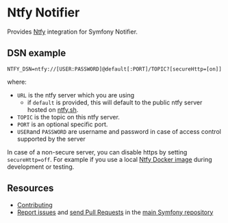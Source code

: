 Ntfy Notifier
==================

Provides [Ntfy](https://docs.ntfy.sh/) integration for Symfony Notifier.

DSN example
-----------

```
NTFY_DSN=ntfy://[USER:PASSWORD]@default[:PORT]/TOPIC?[secureHttp=[on]]
```

where:
- `URL` is the ntfy server which you are using
    - if `default` is provided, this will default to the public ntfy server hosted on [ntfy.sh](https://ntfy.sh/).
- `TOPIC` is the topic on this ntfy server.
- `PORT` is an optional specific port.
- `USER`and `PASSWORD` are username and password in case of access control supported by the server

In case of a non-secure server, you can disable https by setting `secureHttp=off`. For example if you use a local [Ntfy Docker image](https://hub.docker.com/r/binwiederhier/ntfy) during development or testing.


Resources
---------

 * [Contributing](https://symfony.com/doc/current/contributing/index.html)
 * [Report issues](https://github.com/symfony/symfony/issues) and
   [send Pull Requests](https://github.com/symfony/symfony/pulls)
   in the [main Symfony repository](https://github.com/symfony/symfony)
